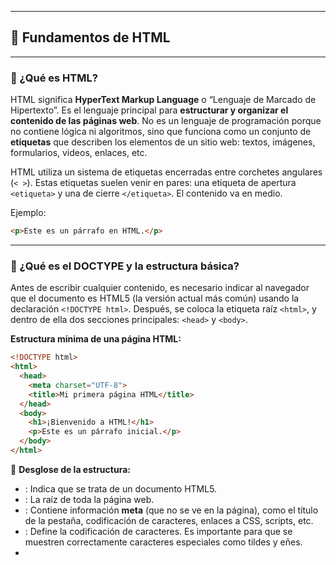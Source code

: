
---

## 📘 Fundamentos de HTML

---

### 📌 ¿Qué es HTML?

HTML significa **HyperText Markup Language** o “Lenguaje de Marcado de Hipertexto”. Es el lenguaje principal para **estructurar y organizar el contenido de las páginas web**. No es un lenguaje de programación porque no contiene lógica ni algoritmos, sino que funciona como un conjunto de **etiquetas** que describen los elementos de un sitio web: textos, imágenes, formularios, videos, enlaces, etc.

HTML utiliza un sistema de etiquetas encerradas entre corchetes angulares (`< >`). Estas etiquetas suelen venir en pares: una etiqueta de apertura `<etiqueta>` y una de cierre `</etiqueta>`. El contenido va en medio.

Ejemplo:

```html
<p>Este es un párrafo en HTML.</p>
```

---

### 🔹 ¿Qué es el DOCTYPE y la estructura básica?

Antes de escribir cualquier contenido, es necesario indicar al navegador que el documento es HTML5 (la versión actual más común) usando la declaración `<!DOCTYPE html>`. Después, se coloca la etiqueta raíz `<html>`, y dentro de ella dos secciones principales: `<head>` y `<body>`.

**Estructura mínima de una página HTML:**

```html
<!DOCTYPE html>
<html>
  <head>
    <meta charset="UTF-8">
    <title>Mi primera página HTML</title>
  </head>
  <body>
    <h1>¡Bienvenido a HTML!</h1>
    <p>Este es un párrafo inicial.</p>
  </body>
</html>
```

🔎 **Desglose de la estructura:**

* **<!DOCTYPE html>**: Indica que se trata de un documento HTML5.
* **<html>**: La raíz de toda la página web.
* **<head>**: Contiene información **meta** (que no se ve en la página), como el título de la pestaña, codificación de caracteres, enlaces a CSS, scripts, etc.
* **<meta charset="UTF-8">**: Define la codificación de caracteres. Es importante para que se muestren correctamente caracteres especiales como tildes y eñes.
* **<title>**: Título que aparece en la pestaña del navegador.
* **<body>**: Contiene todo el contenido visible de la página.

---

### 🏗️ Etiquetas esenciales de HTML

Estas son las **etiquetas básicas** que permiten crear casi cualquier estructura inicial para un sitio web:

---

#### 🔖 Encabezados: `<h1>` a `<h6>`

Se usan para definir títulos y jerarquías de contenido.

* `<h1>` es el título principal y el más importante (solo uno por página recomendado).
* `<h2>` a `<h6>` son subtítulos de menor importancia.

```html
<h1>Título principal</h1>
<h2>Subtítulo</h2>
<h3>Sección</h3>
```

**Tip SEO:** Los buscadores como Google usan los encabezados para entender la estructura de tu contenido.

---

#### 📄 Párrafos: `<p>`

Representan bloques de texto corrido.

```html
<p>Este es un párrafo que describe información importante.</p>
```

---

#### 🔗 Enlaces: `<a>`

Sirven para crear hipervínculos a otras páginas o sitios web. El atributo `href` indica la dirección de destino.

```html
<a href="https://www.google.com">Visita Google</a>
```

Puedes enlazar a:

* URLs externas (`https://...`)
* Archivos internos (ej. `pagina2.html`).
* Secciones de la misma página (anclas: `href="#seccion"`).

---

#### 🖼️ Imágenes: `<img>`

Se usan para mostrar imágenes.

* Atributo `src`: ruta de la imagen.
* Atributo `alt`: texto alternativo (importante para accesibilidad y SEO).

```html
<img src="foto.jpg" alt="Descripción de la imagen">
```

---

#### 📋 Listas: `<ul>`, `<ol>`, `<li>`

* `<ul>`: Lista desordenada (viñetas).
* `<ol>`: Lista ordenada (numerada).
* `<li>`: Elemento de lista.

```html
<ul>
  <li>Elemento 1</li>
  <li>Elemento 2</li>
</ul>

<ol>
  <li>Paso 1</li>
  <li>Paso 2</li>
</ol>
```

---

#### 📦 Contenedores: `<div>` y `<span>`

Se usan para agrupar y organizar elementos:

* `<div>`: contenedor en bloque (ocupa todo el ancho disponible).
* `<span>`: contenedor en línea (dentro de párrafos u otros textos).

```html
<div>
  <h2>Sección de contenido</h2>
  <p>Texto dentro de un div.</p>
</div>

<p>Este es un texto con <span style="color: red;">palabra destacada</span>.</p>
```

---

#### 📝 Formularios básicos: `<form>`, `<input>`, `<button>`

Los formularios permiten a los usuarios enviar información al sitio web.

```html
<form>
  <label for="nombre">Nombre:</label>
  <input type="text" id="nombre" placeholder="Escribe tu nombre">
  <button type="submit">Enviar</button>
</form>
```

Atributos comunes en `<input>`:

* `type`: especifica el tipo de entrada (texto, email, password, checkbox, etc.).
* `placeholder`: texto guía dentro del campo.
* `id`: identificador único para asociar etiquetas `<label>`.

---

### ✅ Buenas prácticas iniciales

🔹 Siempre usa etiquetas semánticas y jerarquía de encabezados adecuada (un solo `<h1>`, y de ahí descendente).

🔹 Usa el atributo `alt` en imágenes para mejorar accesibilidad y SEO.

🔹 Valida tu HTML con [W3C Validator](https://validator.w3.org/) para aprender de tus errores.

🔹 Organiza tu código con sangrías para mayor claridad y mantenimiento.

---

### 🎨 Ejercicio práctico

1️⃣ Crea un archivo llamado `index.html`.
2️⃣ Escribe el siguiente contenido:

```html
<!DOCTYPE html>
<html>
  <head>
    <meta charset="UTF-8">
    <title>Mi primera página</title>
  </head>
  <body>
    <h1>¡Hola mundo!</h1>
    <p>Este es mi primer sitio web hecho con HTML.</p>

    <h2>Mis hobbies</h2>
    <ul>
      <li>Leer</li>
      <li>Programar</li>
      <li>Jugar fútbol</li>
    </ul>

    <h2>Contacto</h2>
    <form>
      <label for="email">Tu correo:</label>
      <input type="email" id="email" placeholder="ejemplo@correo.com">
      <button type="submit">Enviar</button>
    </form>
  </body>
</html>
```

3️⃣ Abre el archivo con tu navegador y observa cómo aparece.

---

### 📚 Recursos recomendados

* [MDN HTML Reference](https://developer.mozilla.org/es/docs/Web/HTML) – Guía oficial con ejemplos.
* [W3Schools HTML Tutorial](https://www.w3schools.com/html/) – Tutorial interactivo paso a paso.
* [FreeCodeCamp Curso HTML en Español](https://www.youtube.com/watch?v=ELSm-G201Ls) – Curso en video.

### Examen: https://docs.google.com/forms/d/e/1FAIpQLSczNI-acigOSpFy2l7TqGoIjljiU55Y87c8f_0DkjyLn6Egzg/viewform?fbzx=-96780981888977919
